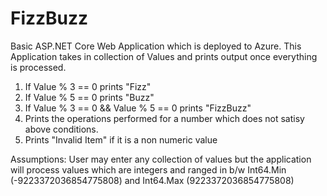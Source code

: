 # FizzBuzz

Basic ASP.NET Core Web Application which is deployed to Azure.
This Application takes in collection of Values and prints output once everything is processed.

1. If Value % 3 == 0 prints "Fizz"
2. If Value % 5 == 0 prints "Buzz"
3. If Value % 3 == 0 && Value % 5 == 0  prints "FizzBuzz"
4. Prints the operations performed for a number which does not satisy above conditions.
5. Prints "Invalid Item" if it is a non numeric value


Assumptions: 
User may enter any collection of values but the application will process values which are integers and ranged in b/w Int64.Min (-9223372036854775808) and Int64.Max (9223372036854775808)